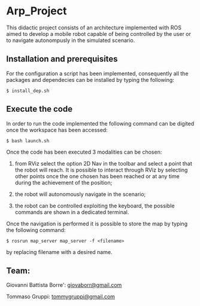 # Arp_Project

This didactic project consists of an architecture implemented with ROS aimed to develop a mobile robot capable of being controlled by the user or to navigate autonompusly in the simulated scenario.

## Installation and prerequisites

For the configuration a script has been implemented, consequently all the packages and dependecies can be installed by typing the following:
```
$ install_dep.sh
```

## Execute the code

In order to run the code implemented the following command can be digited once the workspace has been accessed:
```
$ bash launch.sh
```

Once the code has been executed 3 modalities can be chosen:

 1. from RViz select the option 2D Nav in the toolbar and select a point that the robot will reach. It is possible to interact through RViz by selecting other points once the one chosen has been reached or at any time during the achievement of the position;

 2. the robot will autonomously navigate in the scenario;

 3. the robot can be controlled exploiting the keyboard, the possible commands are shown in a dedicated terminal.

Once the navigation is performed it is possible to store the map by typing the following command:
```
$ rosrun map_server map_server -f <filename>
```
by replacing filename with a desired name.


## Team:

Giovanni Battista Borre':  giovaborr@gmail.com

Tommaso Gruppi:  tommygruppi@gmail.com
